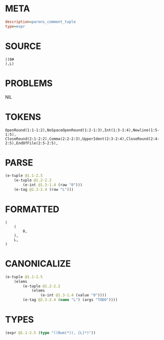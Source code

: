 # META
~~~ini
description=parens_comment_tuple
type=expr
~~~
# SOURCE
~~~roc
((0#
),L)
~~~
# PROBLEMS
NIL
# TOKENS
~~~zig
OpenRound(1:1-1:2),NoSpaceOpenRound(1:2-1:3),Int(1:3-1:4),Newline(1:5-1:5),
CloseRound(2:1-2:2),Comma(2:2-2:3),UpperIdent(2:3-2:4),CloseRound(2:4-2:5),EndOfFile(2:5-2:5),
~~~
# PARSE
~~~clojure
(e-tuple @1.1-2.5
	(e-tuple @1.2-2.2
		(e-int @1.3-1.4 (raw "0")))
	(e-tag @2.3-2.4 (raw "L")))
~~~
# FORMATTED
~~~roc
(
	(
		0,
	),
	L,
)
~~~
# CANONICALIZE
~~~clojure
(e-tuple @1.1-2.5
	(elems
		(e-tuple @1.2-2.2
			(elems
				(e-int @1.3-1.4 (value "0"))))
		(e-tag @2.3-2.4 (name "L") (args "TODO"))))
~~~
# TYPES
~~~clojure
(expr @1.1-2.5 (type "((Num(*)), [L]*)"))
~~~
